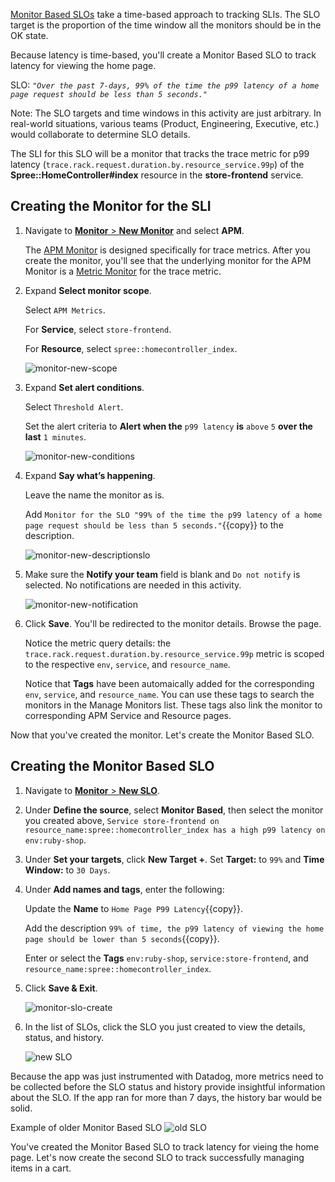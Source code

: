 <a href="https://docs.datadoghq.com/monitors/service_level_objectives/monitor/" target="_blank">Monitor Based SLOs</a> take a time-based approach to tracking SLIs. The SLO target is the proportion of the time window all the monitors should be in the OK state. 

Because latency is time-based, you'll create a Monitor Based SLO to track latency for viewing the home page.

SLO:
*`"Over the past 7-days, 99% of the time the p99 latency of a home page request should be less than 5 seconds."`*

Note: The SLO targets and time windows in this activity are just arbitrary. In real-world situations, various teams (Product, Engineering, Executive, etc.) would collaborate to determine SLO details.

The SLI for this SLO will be a monitor that tracks the trace metric for p99 latency (`trace.rack.request.duration.by.resource_service.99p`) of the **Spree::HomeController#index** resource in the **store-frontend** service. 

## Creating the Monitor for the SLI

1. Navigate to <a href="https://app.datadoghq.com/monitors#/create" target="_datadog">**Monitor** > **New Monitor**</a> and select **APM**.

   The <a href="https://docs.datadoghq.com/monitors/monitor_types/apm/?tab=apmmetrics" target="_blank">APM Monitor</a> is designed specifically for trace metrics. After you create the monitor, you'll see that the underlying monitor for the APM Monitor is a <a href="https://docs.datadoghq.com/monitors/monitor_types/metric" target="_blank">Metric Monitor</a> for the trace metric.

2. Expand **Select monitor scope**.
   
   Select `APM Metrics`.
   
   For **Service**, select `store-frontend`.
   
   For **Resource**, select `spree::homecontroller_index`.

   ![monitor-new-scope](slopractice/assets/monitor-new-scope.png)

3. Expand **Set alert conditions**.

   Select `Threshold Alert`. 
   
   Set the alert criteria to **Alert when the** `p99 latency` **is** `above` `5` **over the last** `1 minutes`.

   ![monitor-new-conditions](slopractice/assets/monitor-new-conditions.png)

4. Expand **Say what’s happening**.

   Leave the name the monitor as is.
   
   Add `Monitor for the SLO "99% of the time the p99 latency of a home page request should be less than 5 seconds."`{{copy}} to the description.

   ![monitor-new-descriptionslo](slopractice/assets/monitor-new-descriptionslo.png)

5. Make sure the **Notify your team** field is blank and `Do not notify` is selected. No notifications are needed in this activity.

   ![monitor-new-notification](slopractice/assets/monitor-new-notification.png)

6. Click **Save**. You'll be redirected to the monitor details. Browse the page.

   Notice the metric query details: the `trace.rack.request.duration.by.resource_service.99p` metric is scoped to the respective `env`, `service`, and `resource_name`.
   
   Notice that **Tags** have been automaically added for the corresponding `env`, `service`, and `resource_name`. You can use these tags to search the monitors in the Manage Monitors list. These tags also link the monitor to corresponding APM Service and Resource pages.

Now that you've created the monitor. Let's create the Monitor Based SLO.

## Creating the Monitor Based SLO

1. Navigate to <a href="https://app.datadoghq.com/slo/new" target="_datadog">**Monitor** > **New SLO**</a>.

2. Under **Define the source**, select **Monitor Based**, then select the monitor you created above, `Service store-frontend on resource_name:spree::homecontroller_index has a high p99 latency on env:ruby-shop`.

3. Under **Set your targets**, click **New Target +**. Set **Target:** to `99%` and **Time Window:** to `30 Days`.

4. Under **Add names and tags**, enter the following:

   Update the **Name** to `Home Page P99 Latency`{{copy}}.
   
   Add the description `99% of time, the p99 latency of viewing the home page should be lower than 5 seconds`{{copy}}.
   
   Enter or select the **Tags** `env:ruby-shop`, `service:store-frontend`, and `resource_name:spree::homecontroller_index`.

5. Click **Save & Exit**.
   
   ![monitor-slo-create](slopractice/assets/monitor-slo-create.png)

6. In the list of SLOs, click the SLO you just created to view the details, status, and history.

   ![new SLO](slopractice/assets/monitor-slo-new.png)

Because the app was just instrumented with Datadog, more metrics need to be collected before the SLO status and history provide insightful information about the SLO. If the app ran for more than 7 days, the history bar would be solid.

Example of older Monitor Based SLO
![old SLO](slopractice/assets/monitor-slo-7-days.png)

You've created the Monitor Based SLO to track latency for vieing the home page. Let's now create the second SLO to track successfully managing items in a cart.